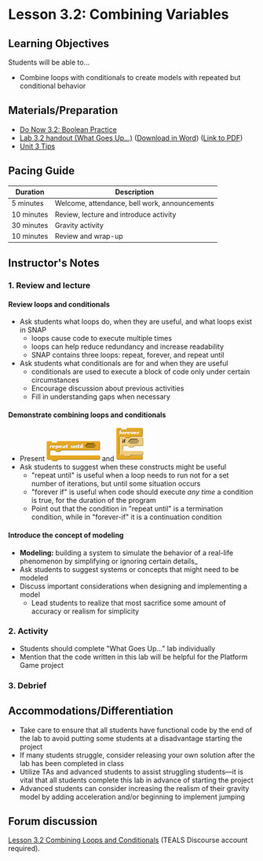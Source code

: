 # Lesson 3.2: Combining Variables  

## Learning Objectives

Students will be able to...

* Combine loops with conditionals to create models with repeated but conditional behavior

## Materials/Preparation

* [Do Now 3.2: Boolean Practice](do_now_32.md)
* [Lab 3.2 handout (What Goes Up...)](lab_32.md) ([Download in Word](https://github.com/TEALSK12/introduction-to-computer-science/raw/master/Unit%203%20Word/Lab%203.2%20What%20Goes%20Up.docx)) ([Link to PDF](https://github.com/TEALSK12/introduction-to-computer-science/raw/master/Unit%203%20PDF/Lab%203.2%20What%20Goes%20Up.pdf))
* [Unit 3 Tips](unit_3_tips.md)

## Pacing Guide

| Duration   | Description                                   |
| ---------- | --------------------------------------------- |
| 5 minutes  | Welcome, attendance, bell work, announcements |
| 10 minutes | Review, lecture and introduce activity        |
| 30 minutes | Gravity activity                              |
| 10 minutes | Review and wrap-up                            |

## Instructor's Notes

### 1.  Review and lecture

#### Review loops and conditionals

* Ask students what loops do, when they are useful, and what loops exist in SNAP
  * loops cause code to execute multiple times
  * loops can help reduce redundancy and increase readability
  * SNAP contains three loops: repeat, forever, and repeat until
* Ask students what conditionals are for and when they are useful
  * conditionals are used to execute a block of code only under certain circumstances
  * Encourage discussion about previous activities
  * Fill in understanding gaps when necessary

#### Demonstrate combining loops and conditionals

* Present ![Repeat Until Block](repeat%20until.png) and ![Forever Block](foreverIf.png)
* Ask students to suggest when these constructs might be useful
  * "repeat until" is useful when a loop needs to run not for a set number of iterations, but until some situation occurs
  * "forever if" is useful when code should execute _any time_ a condition is true, for the duration of the program
  * Point out that the condition in "repeat until" is a termination condition, while in "forever-if" it is a continuation condition

#### Introduce the concept of modeling

* **Modeling:** building a system to simulate the behavior of a real-life phenomenon by simplifying or ignoring certain details_
* Ask students to suggest systems or concepts that might need to be modeled
* Discuss important considerations when designing and implementing a model
  * Lead students to realize that most sacrifice some amount of accuracy or realism for simplicity

### 2.  Activity

* Students should complete "What Goes Up..." lab individually
* Mention that the code written in this lab will be helpful for the Platform Game project

### 3.  Debrief

## Accommodations/Differentiation

* Take care to ensure that all students have functional code by the end of the lab to avoid putting some students at a disadvantage starting the project
* If many students struggle, consider releasing your own solution after the lab has been completed in class
* Utilize TAs and advanced students to assist struggling students—it is vital that all students complete this lab in advance of starting the project
* Advanced students can consider increasing the realism of their gravity model by adding acceleration and/or beginning to implement jumping

## Forum discussion

[Lesson 3.2 Combining Loops and Conditionals](http://forums.tealsk12.org/c/intro-unit-3-loops/lesson-3-2-combining-loops-and-conditionals)
 (TEALS Discourse account required).
